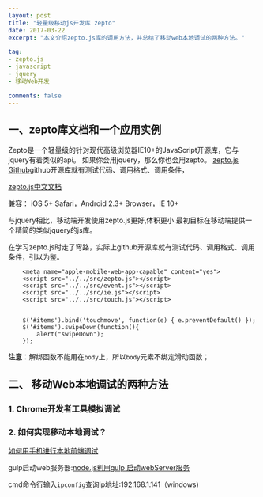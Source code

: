 ```yaml
---
layout: post
title: "轻量级移动js开发库 zepto"
date: 2017-03-22
excerpt: "本文介绍zepto.js库的调用方法，并总结了移动web本地调试的两种方法。"

tag:
- zepto.js
- javascript
- jquery
- 移动Web开发

comments: false
---
```



## 一、zepto库文档和一个应用实例
Zepto是一个轻量级的针对现代高级浏览器IE10+的JavaScript开源库，它与jquery有着类似的api。 如果你会用jquery，那么你也会用zepto。
[zepto.js Github](https://github.com/madrobby/zepto)github开源库就有测试代码、调用格式、调用条件，

[zepto.js中文文档](http://blog.csdn.net/xyphf/article/details/51908568)

兼容：
iOS 5+ Safari，Android 2.3+ Browser，IE 10+

与jquery相比，移动端开发使用zepto.js更好,体积更小.最初目标在移动端提供一个精简的类似jquery的js库。



在学习zepto.js时走了弯路，实际上github开源库就有测试代码、调用格式、调用条件，引以为鉴。

		<meta name="apple-mobile-web-app-capable" content="yes">
		<script src="../../src/zepto.js"></script>
		<script src="../../src/event.js"></script>
		<script src="../../src/ie.js"></script>
		<script src="../../src/touch.js"></script>


		$('#items').bind('touchmove', function(e) { e.preventDefault() });
		$('#items').swipeDown(function(){
			alert("swipeDown");
		});

**注意**：解绑函数不能用在`body`上，所以`body`元素不绑定滑动函数；


## 二、 移动Web本地调试的两种方法

### 1. Chrome开发者工具模拟调试

### 2. 如何实现移动本地调试？

[如何用手机进行本地前端调试](http://www.cnblogs.com/huaji/p/5925819.html)

gulp启动web服务器:[node.js利用gulp 启动webServer服务](http://blog.csdn.net/seven0404/article/details/51880162)

cmd命令行输入`ipconfig`查询ip地址:192.168.1.141（windows)